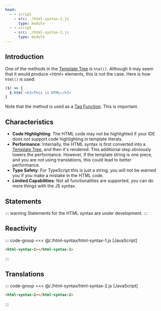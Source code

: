 ```yaml
---
head:
  - - script
    - src: ./html-syntax-1.js
      type: module
  - - script
    - src: ./html-syntax-2.js
      type: module
---
```


## Introduction

One of the methods in the [Template Tree](../templates/template-tree) is `html()`. Although it may seem that it
would produce \<html\> elements, this is not the case. Here is how `html()` is used: 

```js
($) => {
  $.html`<h3>This is HTML</h3>`
}
```

Note that the method is used as a [Tag Function](https://developer.mozilla.org/en-US/docs/Web/JavaScript/Reference/Template_literals#tagged_templates).
This is important.

## Characteristics

- **Code Highlighting**: The HTML code may not be highlighted if your IDE does not support code
  highlighting in template literals.
- **Performance**: Internally, the HTML syntax is first converted into a [Template Tree](../templates/template-tree),
  and then it's rendered. This additional step obviously lowers the performance. However, if the
  template string is one piece, and you are not using translations, this could lead to better
  performance.
- **Type Safety**: For TypeScript this is just a string, you will not be warned you if you make a
  mistake in the HTML code.
- **Limited Capabilities**: Not all functionalities are supported, you can do more things with the
  JS syntax.

## Statements

::: warning
Statements for the HTML syntax are under development.
:::

## Reactivity

::: code-group
<<< @/./html-syntax/html-syntax-1.js [JavaScript]
```html [HTML]
<html-syntax-1></html-syntax-1>
```
:::

<div class="example">
  <p></p>
  <html-syntax-1></html-syntax-1>
  <p></p>
</div>

## Translations

::: code-group
<<< @/./html-syntax/html-syntax-2.js [JavaScript]
```html [HTML]
<html-syntax-2></html-syntax-2>
```
:::

<div class="example">
  <p></p>
  <html-syntax-2></html-syntax-2>
  <p></p>
</div>
